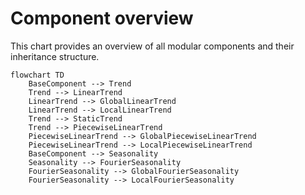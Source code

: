 # Component overview
This chart provides an overview of all modular components and their inheritance structure.

```mermaid
flowchart TD
    BaseComponent --> Trend
    Trend --> LinearTrend
    LinearTrend --> GlobalLinearTrend
    LinearTrend --> LocalLinearTrend
    Trend --> StaticTrend
    Trend --> PiecewiseLinearTrend
    PiecewiseLinearTrend --> GlobalPiecewiseLinearTrend
    PiecewiseLinearTrend --> LocalPiecewiseLinearTrend
    BaseComponent --> Seasonality
    Seasonality --> FourierSeasonality
    FourierSeasonality --> GlobalFourierSeasonality
    FourierSeasonality --> LocalFourierSeasonality
```